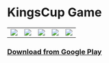 # KingsCup Game

<table>
  <tr>
    <td>
      <img src="https://github.com/alicenoknow/KingsCup/assets/56412617/21cd5e1f-656a-4a80-a1c5-d1b19f8f38aa" />
    </td>
    <td>
<img src="https://github.com/alicenoknow/KingsCup/assets/56412617/935408b5-10ee-4e21-a9c3-f6d51d27371b" />
    </td>
    <td>
<img src="https://github.com/alicenoknow/KingsCup/assets/56412617/5562350b-eef9-43bc-a6a4-74032f836c07" />
    </td>
    <td>
<img src="https://github.com/alicenoknow/KingsCup/assets/56412617/b9cfd98f-c074-47a0-b1b1-64027ba6901c" />
    </td>
    <td>
<img src="https://github.com/alicenoknow/KingsCup/assets/56412617/aef90cbf-a5e5-4ba4-a5fd-e3fe5ed80a75" />
    </td>
  </tr>
</table>

### [Download from Google Play]( https://play.google.com/store/apps/details?id=com.alicenoknow.kingscup&hl=pl&gl=US)
